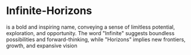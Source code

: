 # Infinite-Horizons
 is a bold and inspiring name, conveying a sense of limitless potential, exploration, and opportunity. The word "Infinite" suggests boundless possibilities and forward-thinking, while "Horizons" implies new frontiers, growth, and expansive vision
